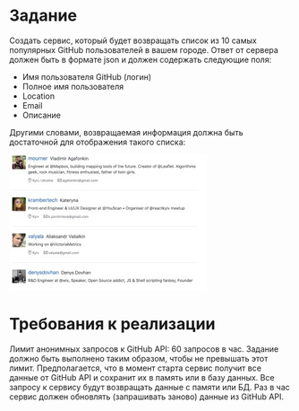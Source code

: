 <h1>Задание</h1>
<p>Создать сервис, который будет возвращать список из 10 самых популярных GitHub пользователей в вашем городе. Ответ от сервера должен быть в формате json и должен содержать следующие поля: </p>
<ul><li>
 Имя пользователя GitHub (логин) </li><li>
 Полное имя пользователя </li><li>
 Location </li><li>
 Email </li><li>
 Описание </li></ul>
<p>Другими словами, возвращаемая информация должна быть достаточной для отображения такого списка: </p>
<img src="https://github.com/Ivan9g/Test-task-for-node.js/blob/master/Screenshot_1.jpg">
<h1>Требования к реализации</h1> 
<p>Лимит анонимных запросов к GitHub API: 60 запросов в час. Задание должно быть выполнено таким образом, чтобы не превышать этот лимит. Предполагается, что в момент старта сервис получит все данные от GitHub API и сохранит их в память или в базу данных. Все запросу к сервису будут возвращать данные с памяти или БД. Раз в час сервис должен обновлять (запрашивать заново) данные из GitHub API. <p>
